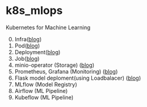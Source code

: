 # k8s_mlops
Kubernetes for Machine Learning

0. Infra([blog](https://velog.io/@djm0727/GKE%EC%97%90%EC%84%9C-%EC%9D%B8%ED%94%84%EB%9D%BC-%EC%84%A4%EC%A0%95%ED%95%98%EA%B8%B0))
1. Pod([blog](https://velog.io/@djm0727/MLOps-in-K8s1.-Pod))
2. Deployment([blog](https://velog.io/@djm0727/MLOps-in-K8s2.-Deployment))
3. Job([blog](https://velog.io/@djm0727/MLOps-in-K8s3.-Job))
4. minio-operator (Storage) ([blog](https://velog.io/@djm0727/MLOps-in-K8s4.-Minio-Storage))
5. Prometheus, Grafana (Monitoring) ([blog](https://velog.io/@djm0727/MLOps-in-K8s5.-Monitoring))
6. Flask model deploment(using Loadbalacer) ([blog](https://velog.io/@djm0727/MLOps-in-K8s6.-Model-Deploy))
7. MLflow (Model Registry)
8. Airflow (ML Pipeline)
9. Kubeflow (ML Pipeline)

